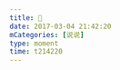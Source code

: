```yaml
---
title: 🌸
date: 2017-03-04 21:42:20
mCategories: [说说]
type: moment
time: t214220
---
```


<div id="pics-20170304214220"></div>

<script src="/lib/moment/pics.js"></script>
<script>
var data = [
    {"link": "2017-03-04_000000.jpeg", "type": "shuoshuo"}
];
picsRender(data, "pics-20170304214220");
</script>

